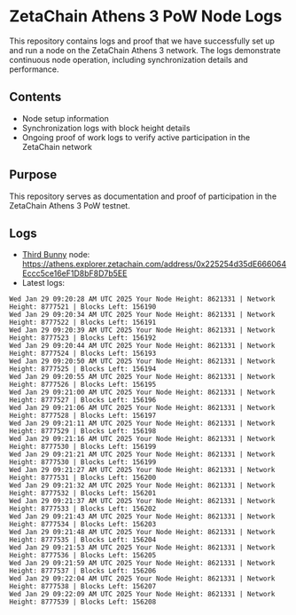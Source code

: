 # ZetaChain Athens 3 PoW Node Logs
This repository contains logs and proof that we have successfully set up and run a node on the ZetaChain Athens 3 network. The logs demonstrate continuous node operation, including synchronization details and performance.

## Contents
- Node setup information
- Synchronization logs with block height details
- Ongoing proof of work logs to verify active participation in the ZetaChain network

## Purpose
This repository serves as documentation and proof of participation in the ZetaChain Athens 3 PoW testnet.

## Logs

- [Third Bunny](https://thirdbunny.xyz/) node: https://athens.explorer.zetachain.com/address/0x225254d35dE666064Eccc5ce16eF1D8bF8D7b5EE
- Latest logs:
```
Wed Jan 29 09:20:28 AM UTC 2025 Your Node Height: 8621331 | Network Height: 8777521 | Blocks Left: 156190
Wed Jan 29 09:20:34 AM UTC 2025 Your Node Height: 8621331 | Network Height: 8777522 | Blocks Left: 156191
Wed Jan 29 09:20:39 AM UTC 2025 Your Node Height: 8621331 | Network Height: 8777523 | Blocks Left: 156192
Wed Jan 29 09:20:44 AM UTC 2025 Your Node Height: 8621331 | Network Height: 8777524 | Blocks Left: 156193
Wed Jan 29 09:20:50 AM UTC 2025 Your Node Height: 8621331 | Network Height: 8777525 | Blocks Left: 156194
Wed Jan 29 09:20:55 AM UTC 2025 Your Node Height: 8621331 | Network Height: 8777526 | Blocks Left: 156195
Wed Jan 29 09:21:00 AM UTC 2025 Your Node Height: 8621331 | Network Height: 8777527 | Blocks Left: 156196
Wed Jan 29 09:21:06 AM UTC 2025 Your Node Height: 8621331 | Network Height: 8777528 | Blocks Left: 156197
Wed Jan 29 09:21:11 AM UTC 2025 Your Node Height: 8621331 | Network Height: 8777529 | Blocks Left: 156198
Wed Jan 29 09:21:16 AM UTC 2025 Your Node Height: 8621331 | Network Height: 8777530 | Blocks Left: 156199
Wed Jan 29 09:21:21 AM UTC 2025 Your Node Height: 8621331 | Network Height: 8777530 | Blocks Left: 156199
Wed Jan 29 09:21:27 AM UTC 2025 Your Node Height: 8621331 | Network Height: 8777531 | Blocks Left: 156200
Wed Jan 29 09:21:32 AM UTC 2025 Your Node Height: 8621331 | Network Height: 8777532 | Blocks Left: 156201
Wed Jan 29 09:21:37 AM UTC 2025 Your Node Height: 8621331 | Network Height: 8777533 | Blocks Left: 156202
Wed Jan 29 09:21:43 AM UTC 2025 Your Node Height: 8621331 | Network Height: 8777534 | Blocks Left: 156203
Wed Jan 29 09:21:48 AM UTC 2025 Your Node Height: 8621331 | Network Height: 8777535 | Blocks Left: 156204
Wed Jan 29 09:21:53 AM UTC 2025 Your Node Height: 8621331 | Network Height: 8777536 | Blocks Left: 156205
Wed Jan 29 09:21:59 AM UTC 2025 Your Node Height: 8621331 | Network Height: 8777537 | Blocks Left: 156206
Wed Jan 29 09:22:04 AM UTC 2025 Your Node Height: 8621331 | Network Height: 8777538 | Blocks Left: 156207
Wed Jan 29 09:22:09 AM UTC 2025 Your Node Height: 8621331 | Network Height: 8777539 | Blocks Left: 156208
```

